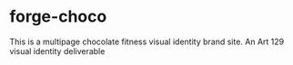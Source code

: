 # forge-choco
This is a multipage chocolate fitness visual identity brand site. An Art 129 visual identity deliverable
